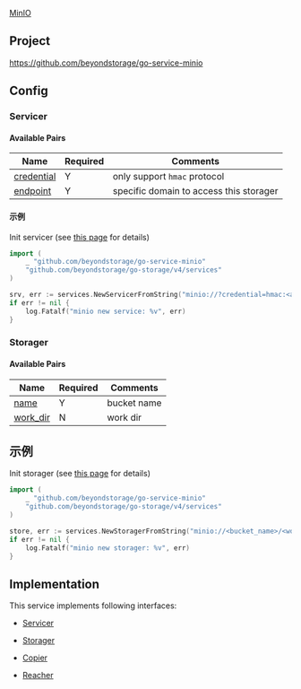[MinIO](https://min.io)

## Project

<https://github.com/beyondstorage/go-service-minio>

## Config

### Servicer

#### Available Pairs

| Name                                 | Required | Comments                                |
| ------------------------------------ | -------- | --------------------------------------- |
| [credential](../pairs/credential.md) | Y        | only support `hmac` protocol            |
| [endpoint](../pairs/endpoint.md)     | Y        | specific domain to access this storager |

#### 示例

Init servicer (see [this page](go-storage/operations/index.md#how-to-initialize-a-servicerstorager) for details)

```go
import (
    _ "github.com/beyondstorage/go-service-minio"
    "github.com/beyondstorage/go-storage/v4/services"
)

srv, err := services.NewServicerFromString("minio://?credential=hmac:<access_key>:<secret_key>&endpoint=https:<host>:<port>")
if err != nil {
    log.Fatalf("minio new service: %v", err)
}
```

### Storager

#### Available Pairs

| Name                             | Required | Comments    |
| -------------------------------- | -------- | ----------- |
| [name](../pairs/name.md)         | Y        | bucket name |
| [work_dir](../pairs/work_dir.md) | N        | work dir    |

## 示例

Init storager (see [this page](go-storage/operations/index.md#how-to-initialize-a-servicerstorager) for details)

```go
import (
    _ "github.com/beyondstorage/go-service-minio"
    "github.com/beyondstorage/go-storage/v4/services"
)

store, err := services.NewStoragerFromString("minio://<bucket_name>/<work_dir>?credential=hmac:<access_key>:<secret_key>&endpoint=https:<host>:<port>")
if err != nil {
    log.Fatalf("minio new storager: %v", err)
}
```

## Implementation

This service implements following interfaces:

- [Servicer](../operations/servicer/index.md)

- [Storager](../operations/storager/index.md)

- [Copier](../operations/copy.md)

- [Reacher](../operations/reach.md)
